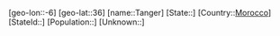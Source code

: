 ﻿---
location: [36,-6]
type: City
tags:
- geo/City


SpocWebEntityId: 34752
isDeleted: false
confidential: public

---
[geo-lon::-6]
[geo-lat::36]
[name::Tanger]
[State::]
[Country::[Morocco](geo/Continent/Africa/Morocco.md)]
[StateId::]
[Population::]
[Unknown::]

